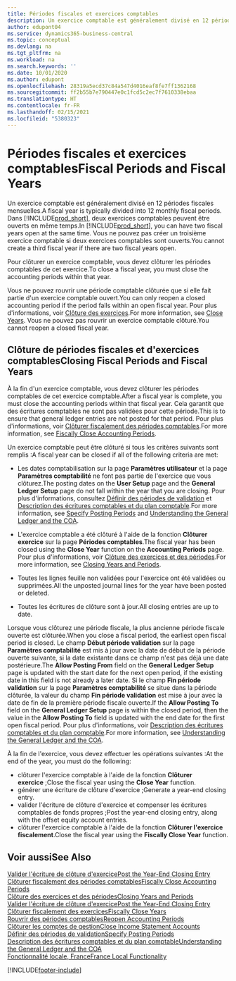 ```yaml
---
title: Périodes fiscales et exercices comptables
description: Un exercice comptable est généralement divisé en 12 périodes fiscales mensuelles. Dans Business Central, deux exercices comptables peuvent être ouverts en même temps.
author: edupont04
ms.service: dynamics365-business-central
ms.topic: conceptual
ms.devlang: na
ms.tgt_pltfrm: na
ms.workload: na
ms.search.keywords: ''
ms.date: 10/01/2020
ms.author: edupont
ms.openlocfilehash: 28319a5ecd37c84a547d4016eaf8fe7ff1362168
ms.sourcegitcommit: ff2b55b7e790447e0c1fcd5c2ec7f7610338ebaa
ms.translationtype: HT
ms.contentlocale: fr-FR
ms.lasthandoff: 02/15/2021
ms.locfileid: "5380323"
---
```

# <a name="fiscal-periods-and-fiscal-years"></a><span data-ttu-id="3f621-104">Périodes fiscales et exercices comptables</span><span class="sxs-lookup"><span data-stu-id="3f621-104">Fiscal Periods and Fiscal Years</span></span>

<span data-ttu-id="3f621-105">Un exercice comptable est généralement divisé en 12 périodes fiscales mensuelles.</span><span class="sxs-lookup"><span data-stu-id="3f621-105">A fiscal year is typically divided into 12 monthly fiscal periods.</span></span> <span data-ttu-id="3f621-106">Dans [!INCLUDE[prod_short](../../includes/prod_short.md)], deux exercices comptables peuvent être ouverts en même temps.</span><span class="sxs-lookup"><span data-stu-id="3f621-106">In [!INCLUDE[prod_short](../../includes/prod_short.md)], you can have two fiscal years open at the same time.</span></span> <span data-ttu-id="3f621-107">Vous ne pouvez pas créer un troisième exercice comptable si deux exercices comptables sont ouverts.</span><span class="sxs-lookup"><span data-stu-id="3f621-107">You cannot create a third fiscal year if there are two fiscal years open.</span></span>  

<span data-ttu-id="3f621-108">Pour clôturer un exercice comptable, vous devez clôturer les périodes comptables de cet exercice.</span><span class="sxs-lookup"><span data-stu-id="3f621-108">To close a fiscal year, you must close the accounting periods within that year.</span></span>  

<span data-ttu-id="3f621-109">Vous ne pouvez rouvrir une période comptable clôturée que si elle fait partie d'un exercice comptable ouvert.</span><span class="sxs-lookup"><span data-stu-id="3f621-109">You can only reopen a closed accounting period if the period falls within an open fiscal year.</span></span> <span data-ttu-id="3f621-110">Pour plus d'informations, voir [Clôture des exercices](how-to-close-years.md).</span><span class="sxs-lookup"><span data-stu-id="3f621-110">For more information, see [Close Years](how-to-close-years.md).</span></span> <span data-ttu-id="3f621-111">Vous ne pouvez pas rouvrir un exercice comptable clôturé.</span><span class="sxs-lookup"><span data-stu-id="3f621-111">You cannot reopen a closed fiscal year.</span></span>  

## <a name="closing-fiscal-periods-and-fiscal-years"></a><span data-ttu-id="3f621-112">Clôture de périodes fiscales et d'exercices comptables</span><span class="sxs-lookup"><span data-stu-id="3f621-112">Closing Fiscal Periods and Fiscal Years</span></span>

<span data-ttu-id="3f621-113">À la fin d'un exercice comptable, vous devez clôturer les périodes comptables de cet exercice comptable.</span><span class="sxs-lookup"><span data-stu-id="3f621-113">After a fiscal year is complete, you must close the accounting periods within that fiscal year.</span></span> <span data-ttu-id="3f621-114">Cela garantit que des écritures comptables ne sont pas validées pour cette période.</span><span class="sxs-lookup"><span data-stu-id="3f621-114">This is to ensure that general ledger entries are not posted for that period.</span></span> <span data-ttu-id="3f621-115">Pour plus d'informations, voir [Clôturer fiscalement des périodes comptables](how-to-fiscally-close-years.md).</span><span class="sxs-lookup"><span data-stu-id="3f621-115">For more information, see [Fiscally Close Accounting Periods](how-to-fiscally-close-years.md).</span></span>  

<span data-ttu-id="3f621-116">Un exercice comptable peut être clôturé si tous les critères suivants sont remplis :</span><span class="sxs-lookup"><span data-stu-id="3f621-116">A fiscal year can be closed if all of the following criteria are met:</span></span>  

- <span data-ttu-id="3f621-117">Les dates comptabilisation sur la page **Paramètres utilisateur** et la page **Paramètres comptabilité** ne font pas partie de l'exercice que vous clôturez.</span><span class="sxs-lookup"><span data-stu-id="3f621-117">The posting dates on the **User Setup** page and the **General Ledger Setup** page do not fall within the year that you are closing.</span></span> <span data-ttu-id="3f621-118">Pour plus d'informations, consultez [Définir des périodes de validation](../../finance-how-specify-posting-periods.md) et [Description des écritures comptables et du plan comptable](../../finance-general-ledger.md).</span><span class="sxs-lookup"><span data-stu-id="3f621-118">For more information, see [Specify Posting Periods](../../finance-how-specify-posting-periods.md) and [Understanding the General Ledger and the COA](../../finance-general-ledger.md).</span></span>  

- <span data-ttu-id="3f621-119">L'exercice comptable a été clôturé à l'aide de la fonction **Clôturer exercice** sur la page **Périodes comptables**.</span><span class="sxs-lookup"><span data-stu-id="3f621-119">The fiscal year has been closed using the **Close Year** function on the **Accounting Periods** page.</span></span> <span data-ttu-id="3f621-120">Pour plus d'informations, voir [Clôture des exercices et des périodes](../../year-close-years-periods.md).</span><span class="sxs-lookup"><span data-stu-id="3f621-120">For more information, see [Closing Years and Periods](../../year-close-years-periods.md).</span></span>  

- <span data-ttu-id="3f621-121">Toutes les lignes feuille non validées pour l'exercice ont été validées ou supprimées.</span><span class="sxs-lookup"><span data-stu-id="3f621-121">All the unposted journal lines for the year have been posted or deleted.</span></span>  

- <span data-ttu-id="3f621-122">Toutes les écritures de clôture sont à jour.</span><span class="sxs-lookup"><span data-stu-id="3f621-122">All closing entries are up to date.</span></span>  

<span data-ttu-id="3f621-123">Lorsque vous clôturez une période fiscale, la plus ancienne période fiscale ouverte est clôturée.</span><span class="sxs-lookup"><span data-stu-id="3f621-123">When you close a fiscal period, the earliest open fiscal period is closed.</span></span> <span data-ttu-id="3f621-124">Le champ **Début période validation** sur la page **Paramètres comptabilité** est mis à jour avec la date de début de la période ouverte suivante, si la date existante dans ce champ n'est pas déjà une date postérieure.</span><span class="sxs-lookup"><span data-stu-id="3f621-124">The **Allow Posting From** field on the **General Ledger Setup** page is updated with the start date for the next open period, if the existing date in this field is not already a later date.</span></span> <span data-ttu-id="3f621-125">Si le champ **Fin période validation** sur la page **Paramètres comptabilité** se situe dans la période clôturée, la valeur du champ **Fin période validation** est mise à jour avec la date de fin de la première période fiscale ouverte.</span><span class="sxs-lookup"><span data-stu-id="3f621-125">If the **Allow Posting To** field on the **General Ledger Setup** page is within the closed period, then the value in the **Allow Posting To** field is updated with the end date for the first open fiscal period.</span></span> <span data-ttu-id="3f621-126">Pour plus d'informations, voir [Description des écritures comptables et du plan comptable](../../finance-general-ledger.md).</span><span class="sxs-lookup"><span data-stu-id="3f621-126">For more information, see [Understanding the General Ledger and the COA](../../finance-general-ledger.md).</span></span>  

<span data-ttu-id="3f621-127">À la fin de l'exercice, vous devez effectuer les opérations suivantes :</span><span class="sxs-lookup"><span data-stu-id="3f621-127">At the end of the year, you must do the following:</span></span>  

- <span data-ttu-id="3f621-128">clôturer l'exercice comptable à l'aide de la fonction **Clôturer exercice** ;</span><span class="sxs-lookup"><span data-stu-id="3f621-128">Close the fiscal year using the **Close Year** function.</span></span>  
- <span data-ttu-id="3f621-129">générer une écriture de clôture d'exercice ;</span><span class="sxs-lookup"><span data-stu-id="3f621-129">Generate a year-end closing entry.</span></span>  
- <span data-ttu-id="3f621-130">valider l'écriture de clôture d'exercice et compenser les écritures comptables de fonds propres ;</span><span class="sxs-lookup"><span data-stu-id="3f621-130">Post the year-end closing entry, along with the offset equity account entries.</span></span>  
- <span data-ttu-id="3f621-131">clôturer l'exercice comptable à l'aide de la fonction **Clôturer l'exercice fiscalement**.</span><span class="sxs-lookup"><span data-stu-id="3f621-131">Close the fiscal year using the **Fiscally Close Year** function.</span></span>  

## <a name="see-also"></a><span data-ttu-id="3f621-132">Voir aussi</span><span class="sxs-lookup"><span data-stu-id="3f621-132">See Also</span></span>

[<span data-ttu-id="3f621-133">Valider l'écriture de clôture d'exercice</span><span class="sxs-lookup"><span data-stu-id="3f621-133">Post the Year-End Closing Entry</span></span>](how-to-post-the-year-end-closing-entry.md)  
[<span data-ttu-id="3f621-134">Clôturer fiscalement des périodes comptables</span><span class="sxs-lookup"><span data-stu-id="3f621-134">Fiscally Close Accounting Periods</span></span>](how-to-fiscally-close-accounting-periods.md)  
[<span data-ttu-id="3f621-135">Clôture des exercices et des périodes</span><span class="sxs-lookup"><span data-stu-id="3f621-135">Closing Years and Periods</span></span>](../../year-close-years-periods.md)  
[<span data-ttu-id="3f621-136">Valider l'écriture de clôture d'exercice</span><span class="sxs-lookup"><span data-stu-id="3f621-136">Post the Year-End Closing Entry</span></span>](how-to-post-the-year-end-closing-entry.md)  
[<span data-ttu-id="3f621-137">Clôturer fiscalement des exercices</span><span class="sxs-lookup"><span data-stu-id="3f621-137">Fiscally Close Years</span></span>](how-to-fiscally-close-years.md)  
[<span data-ttu-id="3f621-138">Rouvrir des périodes comptables</span><span class="sxs-lookup"><span data-stu-id="3f621-138">Reopen Accounting Periods</span></span>](how-to-reopen-accounting-periods.md)  
[<span data-ttu-id="3f621-139">Clôturer les comptes de gestion</span><span class="sxs-lookup"><span data-stu-id="3f621-139">Close Income Statement Accounts</span></span>](how-to-close-income-statement-accounts.md)  
[<span data-ttu-id="3f621-140">Définir des périodes de validation</span><span class="sxs-lookup"><span data-stu-id="3f621-140">Specify Posting Periods</span></span>](../../finance-how-specify-posting-periods.md)  
[<span data-ttu-id="3f621-141">Description des écritures comptables et du plan comptable</span><span class="sxs-lookup"><span data-stu-id="3f621-141">Understanding the General Ledger and the COA</span></span>](../../finance-general-ledger.md)  
[<span data-ttu-id="3f621-142">Fonctionnalité locale, France</span><span class="sxs-lookup"><span data-stu-id="3f621-142">France Local Functionality</span></span>](france-local-functionality.md)  


[!INCLUDE[footer-include](../../includes/footer-banner.md)]